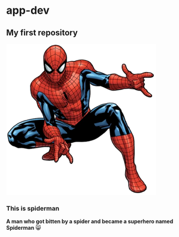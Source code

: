 # app-dev
## My first repository
![Spider](spider.jpg)
### **This is spiderman**
**A man who got bitten by a spider and  became a superhero named Spiderman** 😸
